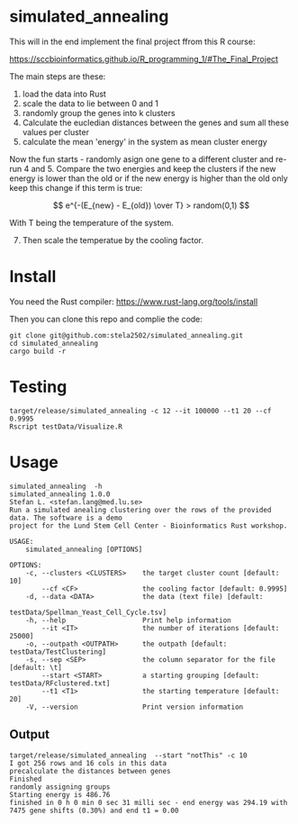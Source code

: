 # simulated_annealing

This will in the end implement the final project ffrom this R course:

https://sccbioinformatics.github.io/R_programming_1/#The_Final_Project


The main steps are these:

1. load the data into Rust
2. scale the data to lie between 0 and 1
3. randomly group the genes into k clusters
4. Calculate the eucledian distances between the genes and sum all these values per cluster 
5. calculate the mean 'energy' in the system as mean cluster energy

Now the fun starts - randomly asign one gene to a different cluster and re-run 4 and 5.
Compare the two energies and keep the clusters if the new energy is lower than the old or
if the new energy is higher than the old only keep this change if this term is true:

$$ e^{-(E_{new} - E_{old}) \over T} > random(0,1) $$

With T being the temperature of the system.

7. Then scale the temperatue by the cooling factor.

# Install

You need the Rust compiler: https://www.rust-lang.org/tools/install

Then you can clone this repo and complie the code:

```
git clone git@github.com:stela2502/simulated_annealing.git
cd simulated_annealing
cargo build -r
```

# Testing

```
target/release/simulated_annealing -c 12 --it 100000 --t1 20 --cf 0.9995
Rscript testData/Visualize.R
```

# Usage

```
simulated_annealing  -h
simulated_annealing 1.0.0
Stefan L. <stefan.lang@med.lu.se>
Run a simulated anealing clustering over the rows of the provided data. The software is a demo
project for the Lund Stem Cell Center - Bioinformatics Rust workshop.

USAGE:
    simulated_annealing [OPTIONS]

OPTIONS:
    -c, --clusters <CLUSTERS>    the target cluster count [default: 10]
        --cf <CF>                the cooling factor [default: 0.9995]
    -d, --data <DATA>            the data (text file) [default:
                                 testData/Spellman_Yeast_Cell_Cycle.tsv]
    -h, --help                   Print help information
        --it <IT>                the number of iterations [default: 25000]
    -o, --outpath <OUTPATH>      the outpath [default: testData/TestClustering]
    -s, --sep <SEP>              the column separator for the file [default: \t]
        --start <START>          a starting grouping [default: testData/RFclustered.txt]
        --t1 <T1>                the starting temperature [default: 20]
    -V, --version                Print version information
```


## Output

```
target/release/simulated_annealing  --start "notThis" -c 10
I got 256 rows and 16 cols in this data
precalculate the distances between genes
Finished
randomly assigning groups
Starting energy is 486.76
finished in 0 h 0 min 0 sec 31 milli sec - end energy was 294.19 with 7475 gene shifts (0.30%) and end t1 = 0.00
````
